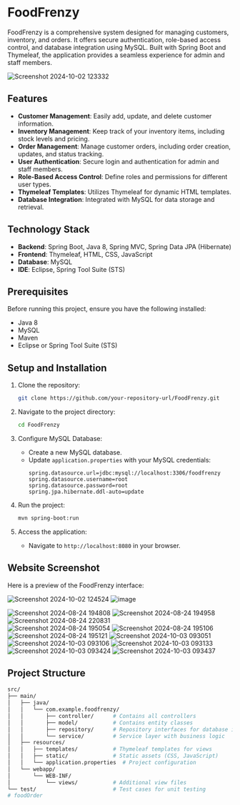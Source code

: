 # FoodFrenzy
FoodFrenzy is a comprehensive system designed for managing customers, inventory, and orders. It offers secure authentication, role-based access control, and database integration using MySQL. Built with Spring Boot and Thymeleaf, the application provides a seamless experience for admin and staff members.

![Screenshot 2024-10-02 123332](https://github.com/user-attachments/assets/1382d32f-3cbb-40c3-b6b5-9fc55cd5176f)


## Features

- **Customer Management**: Easily add, update, and delete customer information.
- **Inventory Management**: Keep track of your inventory items, including stock levels and pricing.
- **Order Management**: Manage customer orders, including order creation, updates, and status tracking.
- **User Authentication**: Secure login and authentication for admin and staff members.
- **Role-Based Access Control**: Define roles and permissions for different user types.
- **Thymeleaf Templates**: Utilizes Thymeleaf for dynamic HTML templates.
- **Database Integration**: Integrated with MySQL for data storage and retrieval.

## Technology Stack

- **Backend**: Spring Boot, Java 8, Spring MVC, Spring Data JPA (Hibernate)
- **Frontend**: Thymeleaf, HTML, CSS, JavaScript
- **Database**: MySQL
- **IDE**: Eclipse, Spring Tool Suite (STS)

## Prerequisites

Before running this project, ensure you have the following installed:

- Java 8
- MySQL
- Maven
- Eclipse or Spring Tool Suite (STS)

## Setup and Installation

1. Clone the repository:
    ```bash
    git clone https://github.com/your-repository-url/FoodFrenzy.git
    ```

2. Navigate to the project directory:
    ```bash
    cd FoodFrenzy
    ```

3. Configure MySQL Database:
    - Create a new MySQL database.
    - Update `application.properties` with your MySQL credentials:
      ```properties
      spring.datasource.url=jdbc:mysql://localhost:3306/foodfrenzy
      spring.datasource.username=root
      spring.datasource.password=root
      spring.jpa.hibernate.ddl-auto=update
      ```

4. Run the project:
    ```bash
    mvn spring-boot:run
    ```

5. Access the application:
    - Navigate to `http://localhost:8080` in your browser. 
## Website Screenshot

Here is a preview of the FoodFrenzy interface:

![Screenshot 2024-10-02 124524](https://github.com/user-attachments/assets/adcc9e17-c8dc-4031-b3aa-0ea76a6d538d) 
![image](https://github.com/user-attachments/assets/3d407958-efbe-449f-b4e1-5b08b9f8a28b)

![Screenshot 2024-08-24 194808](https://github.com/user-attachments/assets/36b70376-1d14-4ede-8118-4800f846f8f0) 
![Screenshot 2024-08-24 194958](https://github.com/user-attachments/assets/c11a4710-69f8-42fd-b9d7-2b5278b2c8a3) 
![Screenshot 2024-08-24 220831](https://github.com/user-attachments/assets/d3cd3cdd-cda5-460a-a253-24e45cf600b0)  
![Screenshot 2024-08-24 195054](https://github.com/user-attachments/assets/733afb94-a251-4a6d-86a4-3a124e8c3469)
![Screenshot 2024-08-24 195106](https://github.com/user-attachments/assets/ef09886f-7936-4ef7-b01e-4da0008fd047) 
![Screenshot 2024-08-24 195121](https://github.com/user-attachments/assets/219272b8-3938-4b7f-ba78-817e507beee9)
![Screenshot 2024-10-03 093051](https://github.com/user-attachments/assets/d4da51a4-dfe8-4cc1-ae49-745f6e1ae17a) 
![Screenshot 2024-10-03 093106](https://github.com/user-attachments/assets/09c31cf7-e960-4ea5-a858-8807317486b7)
![Screenshot 2024-10-03 093133](https://github.com/user-attachments/assets/b1da1faa-7e71-49be-972a-432029a1e7c3) 
![Screenshot 2024-10-03 093424](https://github.com/user-attachments/assets/b0a9a1e2-6018-475a-95fc-d64980677ee7) 
![Screenshot 2024-10-03 093437](https://github.com/user-attachments/assets/b860f905-2c35-4af3-9df8-38cda70b4406)

## Project Structure

```bash
src/
├── main/
│   ├── java/
│   │   └── com.example.foodfrenzy/
│   │       ├── controller/      # Contains all controllers
│   │       ├── model/           # Contains entity classes
│   │       ├── repository/      # Repository interfaces for database interaction
│   │       └── service/         # Service layer with business logic
│   ├── resources/
│   │   ├── templates/           # Thymeleaf templates for views
│   │   ├── static/              # Static assets (CSS, JavaScript)
│   │   └── application.properties  # Project configuration
│   └── webapp/
│       └── WEB-INF/
│           └── views/           # Additional view files
└── test/                        # Test cases for unit testing
#   f o o d O r d e r  
 